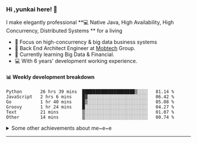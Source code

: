 ### Hi ,yunkai here! :wave: 

I make elegantly professional **💻 Native Java, High Availability, High Concurrency, Distributed Systems ** for a living

* 🧐   Focus on high-concurrency & big data business systems
* 💼   Back End Architect Engineer at [Mobtech](https://www.mob.com/) Group.
* 🌱   Currently learning Big Data & Financial.
* 💻   With 6 years' development working experience.

#### :bar_chart: Weekly development breakdown

<!--START_SECTION:waka-->

```text
Python       26 hrs 39 mins  ████████████████████▒░░░░   81.14 %
JavaScript   2 hrs 6 mins    █▓░░░░░░░░░░░░░░░░░░░░░░░   06.42 %
Go           1 hr 40 mins    █▒░░░░░░░░░░░░░░░░░░░░░░░   05.08 %
Groovy       1 hr 24 mins    █░░░░░░░░░░░░░░░░░░░░░░░░   04.27 %
Text         21 mins         ▒░░░░░░░░░░░░░░░░░░░░░░░░   01.07 %
Other        14 mins         ▒░░░░░░░░░░░░░░░░░░░░░░░░   00.74 %
```

<!--END_SECTION:waka-->

<details>
  <summary>Some other achievements about me~e~e</summary>
  <br>

* 👑   Some GitHub statistical reports:

<p align="center">
<img align="center" src="https://github-readme-stats.vercel.app/api/top-langs/?username=JanYunkai&hide_langs_below=1&theme=default&line_height=27&layout=compact" />
<img align="center" src="https://github-readme-stats.vercel.app/api?username=JanYunkai&show_icons=true&count_private=true&include_all_commits=true&line_height=21&layout=compact" alt="halfrost's Github Stats" />
<img align="center" src="https://github-profile-trophy.vercel.app/?username=JanYunkai&column=7" alt="JanYunkai's Github Trophy" />
</p>

</details>

---
